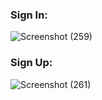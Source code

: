 ### Sign In:

![Screenshot (259)](https://github.com/AjinkyaBhosale1998/React-Signin-Signup-System/assets/91610163/a18b051e-8919-46aa-88f6-5c6b19ffb422)

### Sign Up:

![Screenshot (261)](https://github.com/AjinkyaBhosale1998/React-Signin-Signup-System/assets/91610163/ebc0ac5e-cd5a-4bf8-a408-6f5a9e85849e)
